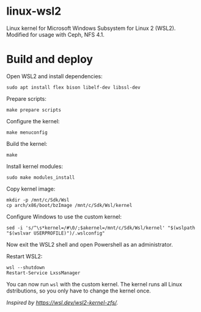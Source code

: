 # linux-wsl2

Linux kernel for Microsoft Windows Subsystem for Linux 2 (WSL2).
Modified for usage with Ceph, NFS 4.1.

# Build and deploy

Open WSL2 and install dependencies:
```shell script
sudo apt install flex bison libelf-dev libssl-dev
```

Prepare scripts:
```shell script
make prepare scripts
```

Configure the kernel:
```shell script
make menuconfig
```

Build the kernel:
```shell script
make
```

Install kernel modules:
```shell script
sudo make modules_install
```

Copy kernel image:
```shell script
mkdir -p /mnt/c/Sdk/Wsl
cp arch/x86/boot/bzImage /mnt/c/Sdk/Wsl/kernel
```

Configure Windows to use the custom kernel:
```shell script
sed -i 's/^\s*kernel=/#\0/;$akernel=/mnt/c/Sdk/Wsl/kernel' "$(wslpath "$(wslvar USERPROFILE)")/.wslconfig"
```

Now exit the WSL2 shell and open Powershell as an administrator.

Restart WSL2:
```shell script
wsl --shutdown
Restart-Service LxssManager
```

You can now run `wsl` with the custom kernel.
The kernel runs all Linux dstributions, so you only have to change the kernel once.

_Inspired by https://wsl.dev/wsl2-kernel-zfs/._
